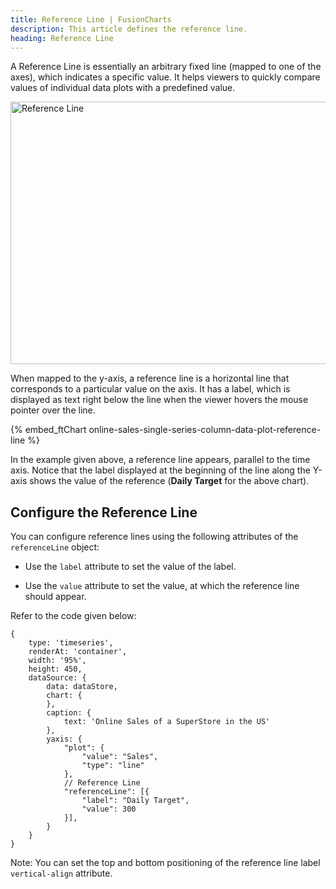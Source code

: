 ```yaml
---
title: Reference Line | FusionCharts
description: This article defines the reference line.
heading: Reference Line
---
```


A Reference Line is essentially an arbitrary fixed line (mapped to one of the axes), which indicates a specific value. It helps viewers to quickly compare values of individual data plots with a predefined value.

<img src="{% site.baseurl %}/images/fusiontime-component-reference-line.png" alt="Reference Line" width="700" height="420">

When mapped to the y-axis, a reference line is a horizontal line that corresponds to a particular value on the axis. It has a label, which is displayed as text right below the line when the viewer hovers the mouse pointer over the line. 

{% embed_ftChart online-sales-single-series-column-data-plot-reference-line %}

In the example given above, a reference line appears, parallel to the time axis. Notice that the label displayed at the beginning of the line along the Y-axis shows the value of the reference (**Daily Target** for the above chart).

## Configure the Reference Line

You can configure reference lines using the following attributes of the `referenceLine` object:

* Use the `label` attribute to set the value of the label.

* Use the `value` attribute to set the value, at which the reference line should appear.

Refer to the code given below:

```
{
    type: 'timeseries',
    renderAt: 'container',
    width: '95%',
    height: 450,
    dataSource: {
        data: dataStore,
        chart: {
        },
        caption: {
            text: 'Online Sales of a SuperStore in the US'
        },
        yaxis: {
            "plot": {
                "value": "Sales",
                "type": "line"
            },
            // Reference Line
            "referenceLine": [{
                "label": "Daily Target",
                "value": 300
            }],
        }
    }
}
```

Note: You can set the top and bottom positioning of the reference line label `vertical-align` attribute.